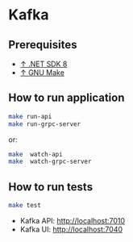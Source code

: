 # Kafka

## Prerequisites

- [↑ .NET SDK 8](https://dotnet.microsoft.com/en-us/download/dotnet/8.0)
- [↑ GNU Make](https://www.gnu.org/software/make)

## How to run application

```bash
make run-api
make run-grpc-server
```
or:

```bash
make  watch-api
make  watch-grpc-server
```

## How to run tests

```bash
make test
```

- Kafka API: <http://localhost:7010>
- Kafka UI: <http://localhost:7040>

